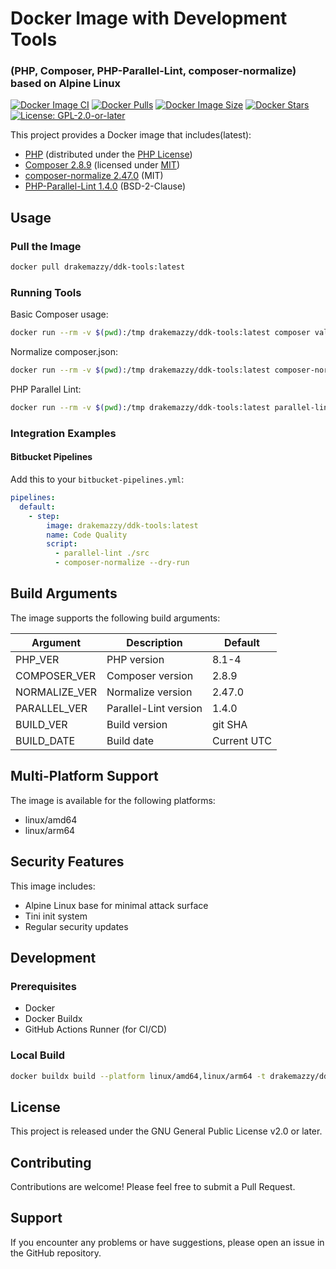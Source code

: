 # Docker Image with Development Tools

### (PHP, Composer, PHP-Parallel-Lint, composer-normalize) based on Alpine Linux

[![Docker Image CI](https://github.com/yb-infinity/ddk-tools/actions/workflows/docker.yml/badge.svg)](https://github.com/yb-infinity/ddk-tools/actions/workflows/docker.yml)
[![Docker Pulls](https://img.shields.io/docker/pulls/drakemazzy/ddk-tools.svg)](https://hub.docker.com/r/drakemazzy/ddk-tools)
[![Docker Image Size](https://img.shields.io/docker/image-size/drakemazzy/ddk-tools)](https://hub.docker.com/r/drakemazzy/ddk-tools)
[![Docker Stars](https://img.shields.io/docker/stars/drakemazzy/ddk-tools.svg)](https://hub.docker.com/r/drakemazzy/ddk-tools)
[![License: GPL-2.0-or-later](https://img.shields.io/badge/License-GPL%20v2+-blue.svg)](https://www.gnu.org/licenses/old-licenses/gpl-2.0-standalone.html)

This project provides a Docker image that includes(latest):
- [PHP](https://www.php.net/) (distributed under the [PHP License](https://www.php.net/license/))
- [Composer 2.8.9](https://getcomposer.org/) (licensed under [MIT](https://github.com/composer/composer/blob/main/LICENSE))
- [composer-normalize 2.47.0](https://github.com/ergebnis/composer-normalize) (MIT)
- [PHP-Parallel-Lint 1.4.0](https://github.com/php-parallel-lint/PHP-Parallel-Lint) (BSD-2-Clause)

## Usage

### Pull the Image

```bash
docker pull drakemazzy/ddk-tools:latest
```

### Running Tools

Basic Composer usage:
```bash
docker run --rm -v $(pwd):/tmp drakemazzy/ddk-tools:latest composer validate
```

Normalize composer.json:
```bash
docker run --rm -v $(pwd):/tmp drakemazzy/ddk-tools:latest composer-normalize
```

PHP Parallel Lint:
```bash
docker run --rm -v $(pwd):/tmp drakemazzy/ddk-tools:latest parallel-lint ./src
```

### Integration Examples

#### Bitbucket Pipelines

Add this to your `bitbucket-pipelines.yml`:

```yaml
pipelines:
  default:
    - step:
        image: drakemazzy/ddk-tools:latest
        name: Code Quality
        script:
          - parallel-lint ./src
          - composer-normalize --dry-run
```

## Build Arguments

The image supports the following build arguments:

| Argument      | Description           | Default     |
| ------------- | --------------------- | ----------- |
| PHP_VER       | PHP version           | 8.1-4       |
| COMPOSER_VER  | Composer version      | 2.8.9       |
| NORMALIZE_VER | Normalize version     | 2.47.0      |
| PARALLEL_VER  | Parallel-Lint version | 1.4.0       |
| BUILD_VER     | Build version         | git SHA     |
| BUILD_DATE    | Build date            | Current UTC |

## Multi-Platform Support

The image is available for the following platforms:
- linux/amd64
- linux/arm64

## Security Features

This image includes:
- Alpine Linux base for minimal attack surface
- Tini init system
- Regular security updates

## Development

### Prerequisites

- Docker
- Docker Buildx
- GitHub Actions Runner (for CI/CD)

### Local Build

```bash
docker buildx build --platform linux/amd64,linux/arm64 -t drakemazzy/ddk-tools:latest .
```

## License

This project is released under the GNU General Public License v2.0 or later.

## Contributing

Contributions are welcome! Please feel free to submit a Pull Request.

## Support

If you encounter any problems or have suggestions, please open an issue in the GitHub repository.
